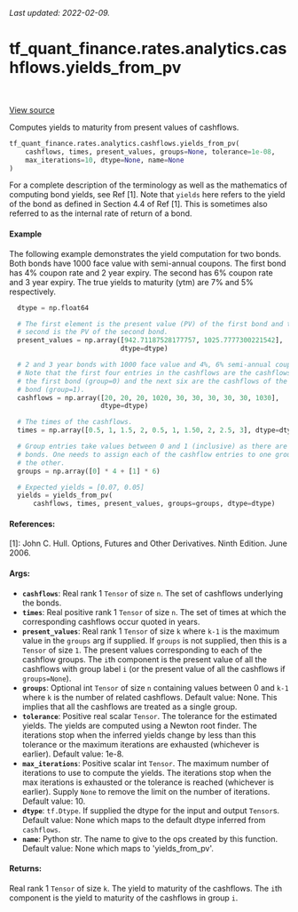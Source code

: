 <!--
This file is generated by a tool. Do not edit directly.
For open-source contributions the docs will be updated automatically.
-->

*Last updated: 2022-02-09.*

<div itemscope itemtype="http://developers.google.com/ReferenceObject">
<meta itemprop="name" content="tf_quant_finance.rates.analytics.cashflows.yields_from_pv" />
<meta itemprop="path" content="Stable" />
</div>

# tf_quant_finance.rates.analytics.cashflows.yields_from_pv

<!-- Insert buttons and diff -->

<table class="tfo-notebook-buttons tfo-api" align="left">
</table>

<a target="_blank" href="https://github.com/google/tf-quant-finance/blob/master/tf_quant_finance/rates/analytics/cashflows.py">View source</a>



Computes yields to maturity from present values of cashflows.

```python
tf_quant_finance.rates.analytics.cashflows.yields_from_pv(
    cashflows, times, present_values, groups=None, tolerance=1e-08,
    max_iterations=10, dtype=None, name=None
)
```



<!-- Placeholder for "Used in" -->

For a complete description of the terminology as well as the mathematics
of computing bond yields, see Ref [1]. Note that `yields` here refers
to the yield of the bond as defined in Section 4.4 of Ref [1]. This is
sometimes also referred to as the internal rate of return of a bond.

#### Example

The following example demonstrates the yield computation for two
bonds. Both bonds have 1000 face value with semi-annual coupons. The first
bond has 4% coupon rate and 2 year expiry. The second has 6% coupon rate and
3 year expiry. The true yields to maturity (ytm) are 7% and 5% respectively.

```python
  dtype = np.float64

  # The first element is the present value (PV) of the first bond and the
  # second is the PV of the second bond.
  present_values = np.array([942.71187528177757, 1025.7777300221542],
                            dtype=dtype)

  # 2 and 3 year bonds with 1000 face value and 4%, 6% semi-annual coupons.
  # Note that the first four entries in the cashflows are the cashflows of
  # the first bond (group=0) and the next six are the cashflows of the second
  # bond (group=1).
  cashflows = np.array([20, 20, 20, 1020, 30, 30, 30, 30, 30, 1030],
                       dtype=dtype)

  # The times of the cashflows.
  times = np.array([0.5, 1, 1.5, 2, 0.5, 1, 1.50, 2, 2.5, 3], dtype=dtype)

  # Group entries take values between 0 and 1 (inclusive) as there are two
  # bonds. One needs to assign each of the cashflow entries to one group or
  # the other.
  groups = np.array([0] * 4 + [1] * 6)

  # Expected yields = [0.07, 0.05]
  yields = yields_from_pv(
      cashflows, times, present_values, groups=groups, dtype=dtype)
```

#### References:

[1]: John C. Hull. Options, Futures and Other Derivatives. Ninth Edition.
  June 2006.

#### Args:


* <b>`cashflows`</b>: Real rank 1 `Tensor` of size `n`. The set of cashflows underlying
  the bonds.
* <b>`times`</b>: Real positive rank 1 `Tensor` of size `n`. The set of times at which
  the corresponding cashflows occur quoted in years.
* <b>`present_values`</b>: Real rank 1 `Tensor` of size `k` where `k-1` is the maximum
  value in the `groups` arg if supplied. If `groups` is not supplied, then
  this is a `Tensor` of size `1`. The present values corresponding to each
  of the cashflow groups. The `i`th component is the present value of all
  the cashflows with group label `i` (or the present value of all the
  cashflows if `groups=None`).
* <b>`groups`</b>: Optional int `Tensor` of size `n` containing values between 0 and
  `k-1` where `k` is the number of related cashflows.
  Default value: None. This implies that all the cashflows are treated as a
    single group.
* <b>`tolerance`</b>: Positive real scalar `Tensor`. The tolerance for the estimated
  yields. The yields are computed using a Newton root finder. The iterations
  stop when the inferred yields change by less than this tolerance or the
  maximum iterations are exhausted (whichever is earlier).
  Default value: 1e-8.
* <b>`max_iterations`</b>: Positive scalar int `Tensor`. The maximum number of
  iterations to use to compute the yields. The iterations stop when the max
  iterations is exhausted or the tolerance is reached (whichever is
  earlier). Supply `None` to remove the limit on the number of iterations.
  Default value: 10.
* <b>`dtype`</b>: `tf.Dtype`. If supplied the dtype for the input and output `Tensor`s.
  Default value: None which maps to the default dtype inferred from
  `cashflows`.
* <b>`name`</b>: Python str. The name to give to the ops created by this function.
  Default value: None which maps to 'yields_from_pv'.


#### Returns:

Real rank 1 `Tensor` of size `k`. The yield to maturity of the cashflows.
  The `i`th component is the yield to maturity of the cashflows in group
  `i`.
